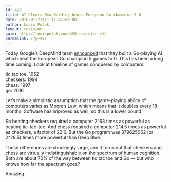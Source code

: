 ```yaml
---
id: 427
title: AI Clears New Hurdle; beats European Go champion 5-0
date: 2016-01-27T11:12:42-08:00
author: Louis Potok
layout: revision
guid: http://louispotok.com/426-revision-v1/
permalink: /?p=427
---
```

Today Google&#8217;s DeepMind team [announced](https://t.co/mvCnAeiY2E) that they built a Go-playing AI which beat the European Go champion 5 games to 0. This has been a long time coming! Look at timeline of games conquered by computers:

tic tac toe: 1952  
checkers: 1994  
chess: 1997  
go: 2016

Let&#8217;s make a simplistic assumption that the game-playing ability of computers varies as Moore&#8217;s Law, which means that it doubles every 18 months. Software has improved as well, so this is a lower bound

So beating checkers required a computer 2^63 times as powerful as beating tic-tac-toe. And chess required a computer 2^4.5 times as powerful as checkers, a factor of 22.6. But the Go program was 379625062 (or 2^28.5) times more powerful than Deep Blue.

These differences are shockingly large, and it turns out that checkers and chess are virtually indistinguishable on the spectrum of human cognition. Both are about 70% of the way between tic tac toe and Go &#8212; but who knows how far the spectrum goes?

Amazing.